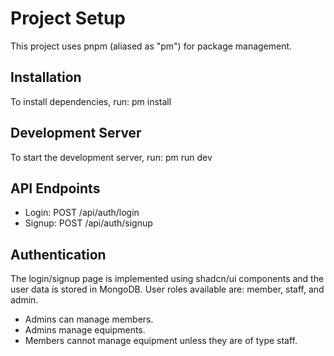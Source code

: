 # Project Setup

This project uses pnpm (aliased as "pm") for package management.

## Installation

To install dependencies, run:
pm install

## Development Server

To start the development server, run:
pm run dev

## API Endpoints

- Login: POST /api/auth/login
- Signup: POST /api/auth/signup

## Authentication

The login/signup page is implemented using shadcn/ui components and the user data is stored in MongoDB.
User roles available are: member, staff, and admin.
- Admins can manage members.
- Admins manage equipments.
- Members cannot manage equipment unless they are of type staff.
